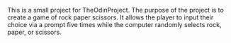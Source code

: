 This is a small project for TheOdinProject.
The purpose of the project is to create a game of rock paper scissors.
It allows the player to input their choice via a prompt five times while the computer randomly selects rock, paper, or scissors.